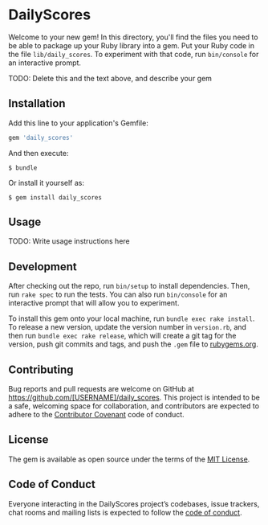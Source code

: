 # DailyScores

Welcome to your new gem! In this directory, you'll find the files you need to be able to package up your Ruby library into a gem. Put your Ruby code in the file `lib/daily_scores`. To experiment with that code, run `bin/console` for an interactive prompt.

TODO: Delete this and the text above, and describe your gem

## Installation

Add this line to your application's Gemfile:

```ruby
gem 'daily_scores'
```

And then execute:

    $ bundle

Or install it yourself as:

    $ gem install daily_scores

## Usage

TODO: Write usage instructions here

## Development

After checking out the repo, run `bin/setup` to install dependencies. Then, run `rake spec` to run the tests. You can also run `bin/console` for an interactive prompt that will allow you to experiment.

To install this gem onto your local machine, run `bundle exec rake install`. To release a new version, update the version number in `version.rb`, and then run `bundle exec rake release`, which will create a git tag for the version, push git commits and tags, and push the `.gem` file to [rubygems.org](https://rubygems.org).

## Contributing

Bug reports and pull requests are welcome on GitHub at https://github.com/[USERNAME]/daily_scores. This project is intended to be a safe, welcoming space for collaboration, and contributors are expected to adhere to the [Contributor Covenant](http://contributor-covenant.org) code of conduct.

## License

The gem is available as open source under the terms of the [MIT License](https://opensource.org/licenses/MIT).

## Code of Conduct

Everyone interacting in the DailyScores project’s codebases, issue trackers, chat rooms and mailing lists is expected to follow the [code of conduct](https://github.com/[USERNAME]/daily_scores/blob/master/CODE_OF_CONDUCT.md).
